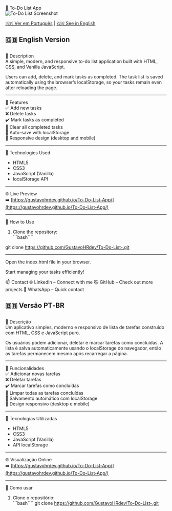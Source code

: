 📝 To-Do List App  
![To-Do List Screenshot](image/print-projeto.png)

[🇧🇷 Ver em Português](#versao-pt-br) | [🇬🇧 See in English](#english-version)

## 🇬🇧 English Version
<a name="english-version"></a>
---

📍 Description  
A simple, modern, and responsive to-do list application built with HTML, CSS, and Vanilla JavaScript.

Users can add, delete, and mark tasks as completed. The task list is saved automatically using the browser’s localStorage, so your tasks remain even after reloading the page.

---

🎯 Features  
✅ Add new tasks  
❌ Delete tasks  
✔️ Mark tasks as completed  
🧼 Clear all completed tasks  
💾 Auto-save with localStorage  
📱 Responsive design (desktop and mobile)

---

🧰 Technologies Used  
- HTML5  
- CSS3  
- JavaScript (Vanilla)  
- localStorage API

---

🌐 Live Preview  
➡️ [https://gustavohrdev.github.io/To-Do-List-App/](https://gustavohrdev.github.io/To-Do-List-App/)

---

🚀 How to Use  
1. Clone the repository:  
```bash````

git clone https://github.com/GustavoHRdev/To-Do-List-.git

---


Open the index.html file in your browser.

Start managing your tasks efficiently!

📫 Contact
🌐 LinkedIn – Connect with me
🐱 GitHub – Check out more projects
📱 WhatsApp – Quick contact


## 🇧🇷 Versão PT‑BR
<a name="versao-pt-br"></a>
---

📍 Descrição  
Um aplicativo simples, moderno e responsivo de lista de tarefas construído com HTML, CSS e JavaScript puro.

Os usuários podem adicionar, deletar e marcar tarefas como concluídas. A lista é salva automaticamente usando o localStorage do navegador, então as tarefas permanecem mesmo após recarregar a página.

---

🎯 Funcionalidades  
✅ Adicionar novas tarefas  
❌ Deletar tarefas  
✔️ Marcar tarefas como concluídas  
🧼 Limpar todas as tarefas concluídas  
💾 Salvamento automático com localStorage  
📱 Design responsivo (desktop e mobile)

---

🧰 Tecnologias Utilizadas  
- HTML5  
- CSS3  
- JavaScript (Vanilla)  
- API localStorage

---

🌐 Visualização Online  
➡️ [https://gustavohrdev.github.io/To-Do-List-App/](https://gustavohrdev.github.io/To-Do-List-App/)

---

🚀 Como usar  
1. Clone o repositório:  
```bash````
git clone https://github.com/GustavoHRdev/To-Do-List-.git

